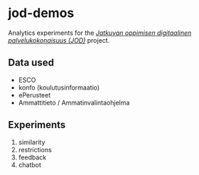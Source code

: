# jod-demos

Analytics experiments for the [*Jatkuvan oppimisen digitaalinen palvelukokonaisuus (JOD)*](https://okm.fi/hanke?tunnus=OKM069:00/2021) project.

## Data used

* ESCO
* konfo (koulutusinformaatio)
* ePerusteet
* Ammattitieto / Ammatinvalintaohjelma

## Experiments

1. similarity
2. restrictions
3. feedback
4. chatbot
